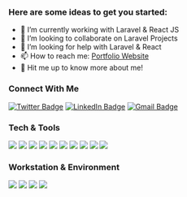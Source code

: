 ### Here are some ideas to get you started: 

- 🔭 I’m currently working with Laravel & React JS
- 👯 I’m looking to collaborate on Laravel Projects
- 🤔 I’m looking for help with Laravel & React
- 📫 How to reach me: [Portfolio Website](https://fazleyrabbi.me)
- 👋 Hit me up to know more about me! 


### Connect With Me
[![Twitter Badge](https://img.shields.io/badge/Twitter-1DA1F2?style=for-the-badge&logo=twitter&logoColor=white)](https://twitter.com/fazley__rabby)
[![LinkedIn Badge](https://img.shields.io/badge/LinkedIn-0077B5?style=for-the-badge&logo=linkedin&logoColor=white)](https://www.linkedin.com/in/fazley-rabby/)
[![Gmail Badge](https://img.shields.io/badge/Gmail-D14836?style=for-the-badge&logo=gmail&logoColor=white)](mailto:fazley111@gmail.com)


### Tech & Tools
![](https://img.shields.io/badge/HTML-239120?style=for-the-badge&logo=html5&logoColor=white)
![](https://img.shields.io/badge/CSS-239120?&style=for-the-badge&logo=css3&logoColor=white)
![](https://img.shields.io/badge/Bootstrap-563D7C?style=for-the-badge&logo=bootstrap&logoColor=white)
![](https://img.shields.io/badge/JavaScript-F7DF1E?style=for-the-badge&logo=javascript&logoColor=black)
![](https://img.shields.io/badge/PHP-777BB4?style=for-the-badge&logo=php&logoColor=white)
![](https://img.shields.io/badge/MySQL-F05032?style=for-the-badge&logo=mysql&logoColor=white)
![](https://img.shields.io/badge/Laravel-FF2D20?style=for-the-badge&logo=laravel&logoColor=white)
![](https://img.shields.io/badge/Git-F05032?style=for-the-badge&logo=git&logoColor=white)
![](https://img.shields.io/badge/jQuery-0769AD?style=for-the-badge&logo=jquery&logoColor=white)
![](https://img.shields.io/badge/Netlify-00C7B7?style=for-the-badge&logo=netlify&logoColor=white)

### Workstation & Environment
![](https://img.shields.io/badge/Windows-PRIMARY-0078D6?style=for-the-badge&logo=windows&logoColor=white)
![](https://img.shields.io/badge/WSL-CMD-ED1C24?style=for-the-badge&logo=linux&logoColor=black)
![](https://img.shields.io/badge/Visual_Studio_Code-0078D4?style=for-the-badge&logo=visual%20studio%20code&logoColor=white)
![](https://img.shields.io/badge/sublime_text-%23575757.svg?&style=for-the-badge&logo=sublime-text&logoColor=important)

